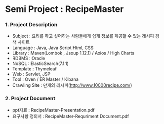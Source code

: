 Semi Project : RecipeMaster
==============
### 1. Project Description

* Subject : 요리를 하고 싶어하는 사람들에게 쉽게 정보를 제공할 수 있는 레시피 검색 사이트 <br>
* Language : Java, Java Script Html, CSS <br>
* Library : Maven(Lombok , Jsoup 1.12.1) / Axios / High Charts <br>
* RDBMS : Oracle <br>
* NoSQL : ElasticSearch(7.1.1)
* Template : Thymeleaf
* Web : Servlet, JSP <br>
* Tool : Oven / ER Master / Kibana <br>
* Crawling Site : 만개의 레시피(http://www.10000recipe.com/) <br>

### 2. Project Document

* ppt자료 : RecipeMaster-Presentation.pdf <br>
* 요구사항 정의서 : RecipeMaster-Requriment Document.pdf

